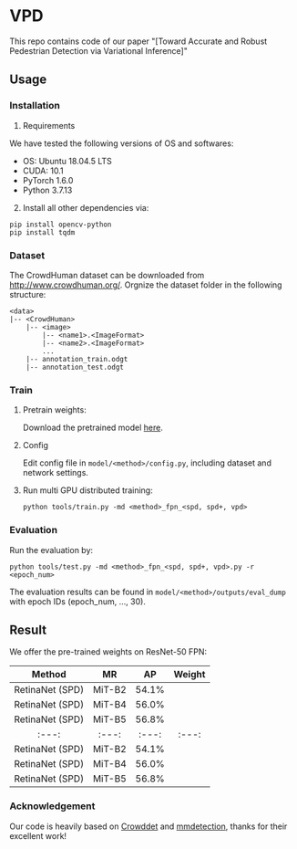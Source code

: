 # VPD
This repo contains code of our paper "[Toward Accurate and Robust Pedestrian Detection via Variational Inference]"
## Usage
### Installation
1. Requirements

We have tested the following versions of OS and softwares:

- OS: Ubuntu 18.04.5 LTS
- CUDA: 10.1
- PyTorch 1.6.0
- Python 3.7.13

2. Install all other dependencies via:
```shell
pip install opencv-python
pip install tqdm
```

### Dataset
The CrowdHuman dataset can be downloaded from http://www.crowdhuman.org/. Orgnize the dataset folder in the following structure:
```shell
<data>
|-- <CrowdHuman>
    |-- <image>
        |-- <name1>.<ImageFormat>
        |-- <name2>.<ImageFormat>
        ...
    |-- annotation_train.odgt
    |-- annotation_test.odgt
```

### Train
1. Pretrain weights:

    Download the pretrained model [here](https://github.com/Purkialo/CrowdDet).

2. Config

    Edit config file in `model/<method>/config.py`, including dataset and network settings.

3. Run multi GPU distributed training:
    ```shell
    python tools/train.py -md <method>_fpn_<spd, spd+, vpd>
    ```

### Evaluation
Run the evaluation by:
```shell
python tools/test.py -md <method>_fpn_<spd, spd+, vpd>.py -r <epoch_num>
```
The evaluation results can be found in `model/<method>/outputs/eval_dump` with epoch IDs (epoch_num, ..., 30).

## Result
We offer the pre-trained weights on ResNet-50 FPN:

| Method | MR | AP | Weight |
|:---:|:---:|:---:| :---:|
| RetinaNet (SPD) | MiT-B2 | 54.1% |  |
| RetinaNet (SPD) | MiT-B4 | 56.0% |  |
| RetinaNet (SPD) | MiT-B5 | 56.8% |  |
|:---:|:---:|:---:| :---:|
| RetinaNet (SPD) | MiT-B2 | 54.1% |  |
| RetinaNet (SPD) | MiT-B4 | 56.0% |  |
| RetinaNet (SPD) | MiT-B5 | 56.8% |  |

### Acknowledgement
Our code is heavily based on [Crowddet](https://github.com/Purkialo/CrowdDet) and [mmdetection](https://github.com/open-mmlab/mmdetection), thanks for their excellent work!
